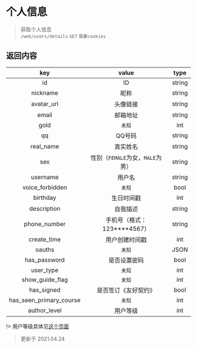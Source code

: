 # 个人信息

> 获取个人信息  
> `/web/users/details` `GET` `需要cookies`  


## 返回内容
|           key           |              value               |  type  |
| :---------------------: | :------------------------------: | :----: |
|           id            |                ID                | string |
|        nickname         |               昵称               | string |
|       avatar_url        |             头像链接             | string |
|          email          |             邮箱地址             | string |
|          gold           |              `未知`              |  int   |
|           qq            |              QQ号码              | string |
|        real_name        |             真实姓名             | string |
|           sex           | 性别（`FEMALE`为女，`MALE`为男） | string |
|        username         |              用户名              | string |
|     voice_forbidden     |              `未知`              |  bool  |
|        birthday         |            生日时间戳            |  int   |
|       description       |             自我描述             | string |
|      phone_number       |   手机号（格式：123****4567）    | string |
|       create_time       |          用户创建时间戳          |  int   |
|         oauths          |              `未知`              |  JSON  |
|      has_password       |           是否设置密码           |  bool  |
|        user_type        |              `未知`              |  int   |
|     show_guide_flag     |              `未知`              |  int   |
|       has_signed        |       是否签订《友好契约》       |  bool  |
| has_seen_primary_course |              `未知`              |  int   |
|      author_level       |             用户等级             |  int   |

!> 用户等级具体见[这个页面](https://shequ.codemao.cn/friendly_protocol)


> 更新于 2021.04.24